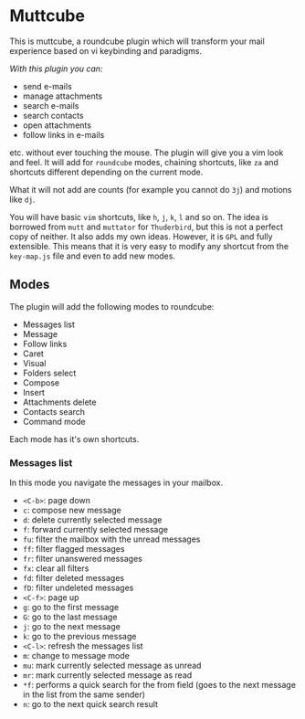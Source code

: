 Muttcube
========================================

This is muttcube, a roundcube plugin which will transform your mail experience
based on vi keybinding and paradigms. 

*With this plugin you can:*

* send e-mails
* manage attachments
* search e-mails
* search contacts
* open attachments
* follow links in e-mails

etc. without ever touching the mouse. The plugin will give you a vim look and
feel. It will add for `roundcube` modes, chaining shortcuts, like `za` and
shortcuts different depending on the current mode. 

What it will not add are counts (for example you cannot do `3j`) and motions
like `dj`. 

You will have basic `vim` shortcuts, like `h`, `j`, `k`, `l` and so on. The
idea is borrowed from `mutt` and `muttator` for `Thuderbird`, but this is not
a perfect copy of neither. It also adds my own ideas. However, it is `GPL` and
fully extensible. This means that it is very easy to modify any shortcut from
the `key-map.js` file and even to add new modes. 

## Modes

The plugin will add the following modes to roundcube: 

* Messages list
* Message
* Follow links
* Caret
* Visual
* Folders select
* Compose
* Insert
* Attachments delete
* Contacts search
* Command mode

Each mode has it's own shortcuts. 

### Messages list

In this mode you navigate the messages in your mailbox. 

* `<C-b>`: page down
* `c`: compose new message
* `d`: delete currently selected message
* `f`: forward currently selected message
* `fu`: filter the mailbox with the unread messages
* `ff`: filter flagged messages
* `fr`: filter unanswered messages
* `fx`: clear all filters
* `fd`: filter deleted messages
* `fD`: filter undeleted messages
* `<C-f>`: page up
* `g`: go to the first message
* `G`: go to the last message
* `j`: go to the next message
* `k`: go to the previous message
* `<C-l>`: refresh the messages list
* `m`: change to message mode
* `mu`: mark currently selected message as unread
* `mr`: mark currently selected message as read
* `*f`: performs a quick search for the from field (goes to the next message
  in the list from the same sender)
* `n`: go to the next quick search result
